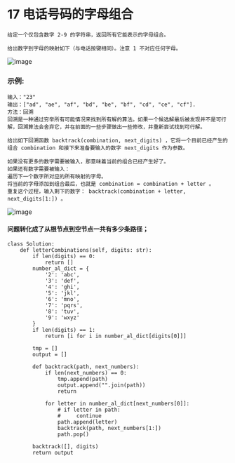 # 17 电话号码的字母组合




```
给定一个仅包含数字 2-9 的字符串，返回所有它能表示的字母组合。

给出数字到字母的映射如下（与电话按键相同）。注意 1 不对应任何字母。
```

![image](https://assets.leetcode-cn.com/aliyun-lc-upload/original_images/17_telephone_keypad.png?ynotemdtimestamp=1593701291427)

### 示例:

```
输入："23"
输出：["ad", "ae", "af", "bd", "be", "bf", "cd", "ce", "cf"].
方法：回溯
回溯是一种通过穷举所有可能情况来找到所有解的算法。如果一个候选解最后被发现并不是可行解，回溯算法会舍弃它，并在前面的一些步骤做出一些修改，并重新尝试找到可行解。

给出如下回溯函数 backtrack(combination, next_digits) ，它将一个目前已经产生的组合 combination 和接下来准备要输入的数字 next_digits 作为参数。

如果没有更多的数字需要被输入，那意味着当前的组合已经产生好了。
如果还有数字需要被输入：
遍历下一个数字所对应的所有映射的字母。
将当前的字母添加到组合最后，也就是 combination = combination + letter 。
重复这个过程，输入剩下的数字： backtrack(combination + letter, next_digits[1:]) 。
```

![image](https://pic.leetcode-cn.com/38567dcbb6401d88946ca974aacffb5ab27cb1ad54056f02b59016c0cc68b40f-file_1562774451350?ynotemdtimestamp=1593701291427)

#### 问题转化成了从根节点到空节点一共有多少条路径；

```
class Solution:
    def letterCombinations(self, digits: str):
        if len(digits) == 0:
            return []
        number_al_dict = {
            '2': 'abc',
            '3': 'def',
            '4': 'ghi',
            '5': 'jkl',
            '6': 'mno',
            '7': 'pqrs',
            '8': 'tuv',
            '9': 'wxyz'
        }
        if len(digits) == 1:
            return [i for i in number_al_dict[digits[0]]]

        tmp = []
        output = []

        def backtrack(path, next_numbers):
            if len(next_numbers) == 0:
                tmp.append(path)
                output.append("".join(path))
                return

            for letter in number_al_dict[next_numbers[0]]:
                # if letter in path:
                #     continue
                path.append(letter)
                backtrack(path, next_numbers[1:])
                path.pop()

        backtrack([], digits)
        return output
```
